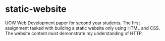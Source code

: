 # static-website
UOW Web Development paper for second year students. The first assignment tasked with building a static website only using HTML and CSS. The website content must demonstrate my understanding of HTTP. 
